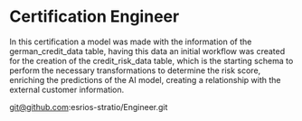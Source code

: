 # Certification Engineer

  In this certification a model was made with the information of the german_credit_data table, having this data an initial workflow was created for the creation of the credit_risk_data table, which is the starting schema to perform the necessary transformations to determine the risk score, enriching the predictions of the AI model, creating a relationship with the external customer information.
  
git@github.com:esrios-stratio/Engineer.git

